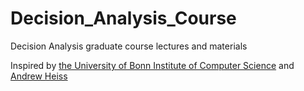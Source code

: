 # Decision_Analysis_Course

Decision Analysis graduate course lectures and materials

Inspired by [the University of Bonn Institute of Computer Science](https://cg.cs.uni-bonn.de/en/teaching/ss-2018/lecture-mrfs-for-vision-and-graphics/)
and [Andrew Heiss](https://datavizm20.classes.andrewheiss.com/)

